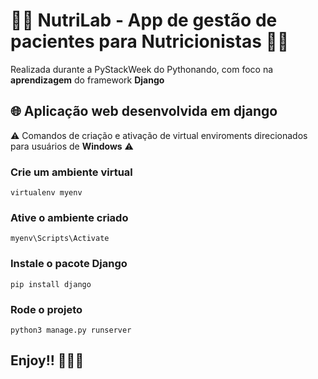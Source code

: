 # :woman_health_worker: NutriLab - App de gestão de pacientes para Nutricionistas :man_health_worker:

 Realizada durante a PyStackWeek do Pythonando, com foco na __aprendizagem__ do framework **Django**
 
 ## :globe_with_meridians: Aplicação web desenvolvida em django
 :warning: Comandos de criação e ativação de virtual enviroments direcionados para usuários de **Windows** :warning:
### Crie um ambiente virtual
```
virtualenv myenv 
```
### Ative o ambiente criado
```
myenv\Scripts\Activate
```
### Instale o pacote Django
```
pip install django
```
### Rode o projeto
```
python3 manage.py runserver
```
## Enjoy!! :snake::snake::snake:
